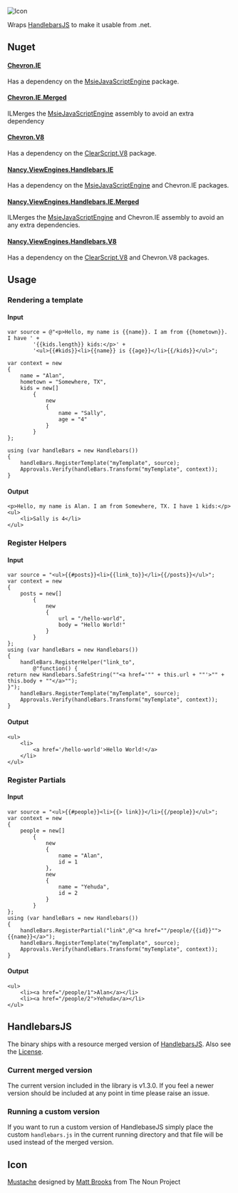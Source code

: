 ![Icon](https://raw.github.com/SimonCropp/Chevron/master/Icons/package_icon.png)

Wraps [HandlebarsJS](http://handlebarsjs.com/) to make it usable from .net.

## Nuget

#### [Chevron.IE](http://nuget.org/packages/Chevron.IE) 

Has a dependency on the [MsieJavaScriptEngine](http://www.nuget.org/packages/MsieJavaScriptEngine) package. 

#### [Chevron.IE.Merged](http://nuget.org/packages/Chevron.IE.Merged) 

ILMerges the [MsieJavaScriptEngine](http://www.nuget.org/packages/MsieJavaScriptEngine) assembly to avoid an extra dependency 

#### [Chevron.V8](http://nuget.org/packages/Chevron.V8) 

Has a dependency on the [ClearScript.V8](http://www.nuget.org/packages/ClearScript.V8) package. 

#### [Nancy.ViewEngines.Handlebars.IE](http://nuget.org/packages/Nancy.ViewEngines.Handlebars.IE) 

Has a dependency on the [MsieJavaScriptEngine](http://www.nuget.org/packages/MsieJavaScriptEngine) and Chevron.IE packages. 

#### [Nancy.ViewEngines.Handlebars.IE.Merged](http://nuget.org/packages/Nancy.ViewEngines.Handlebars.IE.Merged) 

ILMerges the [MsieJavaScriptEngine](http://www.nuget.org/packages/MsieJavaScriptEngine) and Chevron.IE assembly to avoid an any extra dependencies. 

#### [Nancy.ViewEngines.Handlebars.V8](http://nuget.org/packages/Nancy.ViewEngines.Handlebars.V8) 

Has a dependency on the [ClearScript.V8](http://www.nuget.org/packages/ClearScript.V8) and Chevron.V8 packages. 

## Usage

### Rendering a template

#### Input
```
var source = @"<p>Hello, my name is {{name}}. I am from {{hometown}}. I have ' +
        '{{kids.length}} kids:</p>' +
        '<ul>{{#kids}}<li>{{name}} is {{age}}</li>{{/kids}}</ul>";

var context = new
{
    name = "Alan",
    hometown = "Somewhere, TX",
    kids = new[]
        {
            new
            {
                name = "Sally",
                age = "4"
            }
        }
};

using (var handleBars = new Handlebars())
{
    handleBars.RegisterTemplate("myTemplate", source);
    Approvals.Verify(handleBars.Transform("myTemplate", context));
}
```

#### Output
```
<p>Hello, my name is Alan. I am from Somewhere, TX. I have 1 kids:</p>
<ul>
	<li>Sally is 4</li>
</ul>
```

### Register Helpers

#### Input
```
var source = "<ul>{{#posts}}<li>{{link_to}}</li>{{/posts}}</ul>";
var context = new
{
    posts = new[]
        {
            new
            {
                url = "/hello-world",
                body = "Hello World!"
            }
        }
};
using (var handleBars = new Handlebars())
{
    handleBars.RegisterHelper("link_to",
        @"function() {
return new Handlebars.SafeString(""<a href='"" + this.url + ""'>"" + this.body + ""</a>"");
}");
    handleBars.RegisterTemplate("myTemplate", source);
    Approvals.Verify(handleBars.Transform("myTemplate", context));
}
```
#### Output
```
<ul>
	<li>
		<a href='/hello-world'>Hello World!</a>
	</li>
</ul>
```

### Register Partials

#### Input
```
var source = "<ul>{{#people}}<li>{{> link}}</li>{{/people}}</ul>";
var context = new
{
    people = new[]
        {
            new
            {
                name = "Alan",
                id = 1
            },
            new
            {
                name = "Yehuda",
                id = 2
            }
        }
};
using (var handleBars = new Handlebars())
{
    handleBars.RegisterPartial("link",@"<a href=""/people/{{id}}"">{{name}}</a>");
    handleBars.RegisterTemplate("myTemplate", source);
    Approvals.Verify(handleBars.Transform("myTemplate", context));
}
```
#### Output
```
<ul>
	<li><a href="/people/1">Alan</a></li>
	<li><a href="/people/2">Yehuda</a></li>
</ul>
```

## HandlebarsJS

The binary ships with a resource merged version of [HandlebarsJS](http://handlebarsjs.com/). Also see the [License]( https://github.com/wycats/handlebars.js/blob/master/LICENSE).

### Current merged version

The current version included in the library is v1.3.0. If you feel a newer version should be included at any point in time please raise an issue.

### Running a custom version

If you want to run a custom version of HandlebaseJS simply place the custom `handlebars.js` in the current running directory and that file will be used instead of the merged version. 

## Icon 

<a href="http://thenounproject.com/term/mustache/19592/" target="_blank">Mustache</a> designed by <a href="http://thenounproject.com/Mattebrooks/" target="_blank">Matt Brooks</a> from The Noun Project
